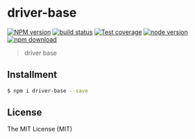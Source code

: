# driver-base

[![NPM version][npm-image]][npm-url]
[![build status][travis-image]][travis-url]
[![Test coverage][coveralls-image]][coveralls-url]
[![node version][node-image]][node-url]
[![npm download][download-image]][download-url]

[npm-image]: https://img.shields.io/npm/v/driver-base.svg?style=flat-square
[npm-url]: https://npmjs.org/package/driver-base
[travis-image]: https://img.shields.io/travis/macacajs/driver-base.svg?style=flat-square
[travis-url]: https://travis-ci.org/macacajs/driver-base
[coveralls-image]: https://img.shields.io/coveralls/macacajs/driver-base.svg?style=flat-square
[coveralls-url]: https://coveralls.io/r/macacajs/driver-base?branch=master
[node-image]: https://img.shields.io/badge/node.js-%3E=_0.10-green.svg?style=flat-square
[node-url]: http://nodejs.org/download/
[download-image]: https://img.shields.io/npm/dm/driver-base.svg?style=flat-square
[download-url]: https://npmjs.org/package/driver-base

> driver base

## Installment

```bash
$ npm i driver-base --save
```

## License

The MIT License (MIT)

